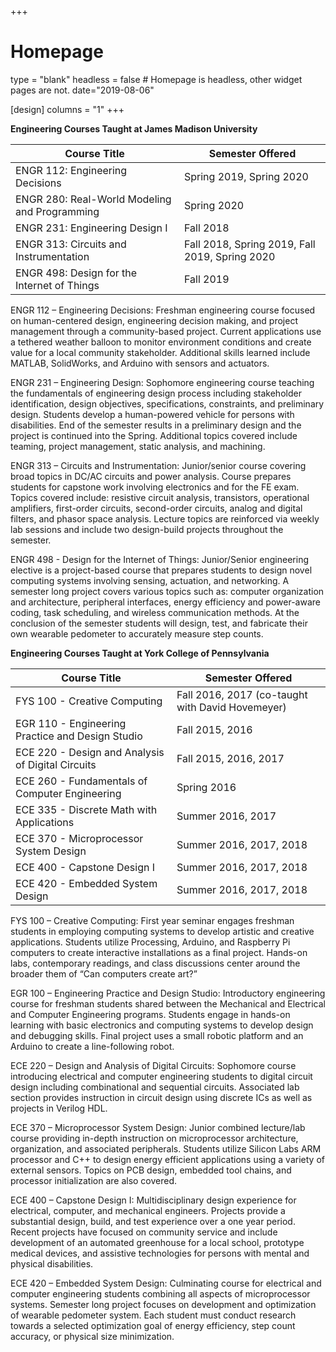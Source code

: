 +++
# Homepage
type = "blank"
headless = false  # Homepage is headless, other widget pages are not.
date="2019-08-06"

[design]
	columns = "1"
+++

**Engineering Courses Taught at James Madison University**

|Course Title|Semester Offered|
|---|---|
|ENGR 112: Engineering Decisions|Spring 2019, Spring 2020|
|ENGR 280: Real-World Modeling and Programming | Spring 2020|
|ENGR 231: Engineering Design I|Fall 2018|
|ENGR 313: Circuits and Instrumentation| Fall 2018, Spring 2019, Fall 2019, Spring 2020|
|ENGR 498: Design for the Internet of Things|Fall 2019|


ENGR 112 – Engineering Decisions: Freshman engineering course focused on human-centered design, engineering decision making, and project management through a community-based project. Current applications use a tethered weather balloon to monitor environment conditions and create value for a local community stakeholder. Additional skills learned include MATLAB, SolidWorks, and Arduino with sensors and actuators.

ENGR 231 – Engineering Design: Sophomore engineering course teaching the fundamentals of engineering design process including stakeholder identification, design objectives, specifications, constraints, and preliminary design. Students develop a human-powered vehicle for persons with disabilities. End of the semester results in a preliminary design and the project is continued into the Spring. Additional topics covered include teaming, project management, static analysis, and machining.

ENGR 313 – Circuits and Instrumentation: Junior/senior course covering broad topics in DC/AC circuits and power analysis. Course prepares students for capstone work involving electronics and for the FE exam. Topics covered include: resistive circuit analysis, transistors, operational amplifiers, first-order circuits, second-order circuits, analog and digital filters, and phasor space analysis. Lecture topics are reinforced via weekly lab sessions and include two design-build projects throughout the semester.

ENGR 498 - Design for the Internet of Things: Junior/Senior engineering elective is a project-based course that prepares students to design novel computing systems involving sensing, actuation, and networking. A semester long project covers various topics such as: computer organization and architecture, peripheral interfaces, energy efficiency and power-aware coding, task scheduling, and wireless communication methods. At the conclusion of the semester students will design, test, and fabricate their own wearable pedometer to accurately measure step counts.

**Engineering Courses Taught at York College of Pennsylvania**

|Course Title|Semester Offered|
|---|---|
|FYS 100 - Creative Computing | Fall 2016, 2017 (co-taught with David Hovemeyer)|
|EGR 110 - Engineering Practice and Design Studio | Fall 2015, 2016|
|ECE 220 - Design and Analysis of Digital Circuits | Fall 2015, 2016, 2017|
|ECE 260 - Fundamentals of Computer Engineering | Spring 2016|
|ECE 335 - Discrete Math with Applications | Summer 2016, 2017|
|ECE 370 - Microprocessor System Design | Summer 2016, 2017, 2018|
|ECE 400 - Capstone Design I | Summer 2016, 2017, 2018|
|ECE 420 - Embedded System Design | Summer 2016, 2017, 2018|

FYS 100 – Creative Computing: First year seminar engages freshman students in employing computing systems to develop artistic and creative applications. Students utilize Processing, Arduino, and Raspberry Pi computers to create interactive installations as a final project. Hands-on labs, contemporary readings, and class discussions center around the broader them of “Can computers create art?”

EGR 100 – Engineering Practice and Design Studio: Introductory engineering course for freshman students shared between the Mechanical and Electrical and Computer Engineering programs. Students engage in hands-on learning with basic electronics and computing systems to develop design and debugging skills. Final project uses a small robotic platform and an Arduino to create a line-following robot.

ECE 220 – Design and Analysis of Digital Circuits: Sophomore course introducing electrical and computer engineering students to digital circuit design including combinational and sequential circuits. Associated lab section provides instruction in circuit design using discrete ICs as well as projects in Verilog HDL.

ECE 370 – Microprocessor System Design: Junior combined lecture/lab course providing in-depth instruction on microprocessor architecture, organization, and associated peripherals. Students utilize Silicon Labs ARM processor and C++ to design energy efficient applications using a variety of external sensors. Topics on PCB design, embedded tool chains, and processor initialization are also covered.

ECE 400 – Capstone Design I: Multidisciplinary design experience for electrical, computer, and mechanical engineers. Projects provide a substantial design, build, and test experience over a one year period. Recent projects have focused on community service and include development of an automated greenhouse for a local school, prototype medical devices, and assistive technologies for persons with mental and physical disabilities.

ECE 420 – Embedded System Design: Culminating course for electrical and computer engineering students combining all aspects of microprocessor systems. Semester long project focuses on development and optimization of wearable pedometer system. Each student must conduct research towards a selected optimization goal of energy efficiency, step count accuracy, or physical size minimization.
